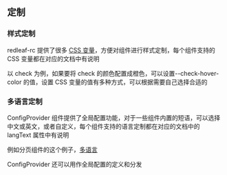 ## 定制

### 样式定制

redleaf-rc 提供了很多 [CSS 变量](https://developer.mozilla.org/zh-CN/docs/Web/CSS/Using_CSS_custom_properties)，方便对组件进行样式定制，每个组件支持的 CSS 变量都在对应的文档中有说明

以 check 为例，如果要将 check 的颜色配置成橙色，可以设置--check-hover-color 的值，设置 CSS 变量的值有多种方式，可以根据需要自己选择合适的

<code src="../demo/check/check-custom.tsx"></code>

### 多语言定制

ConfigProvider 组件提供了全局配置功能，对于一些组件内置的短语，可以选择中文或英文，或者自定义，每个组件支持的语言定制都在对应的文档中的 langText 属性中有说明

例如分页组件的这个例子，[多语言](/components/pagination#%E5%A4%9A%E8%AF%AD%E8%A8%80)

ConfigProvider 还可以用作全局配置的定义和分发
